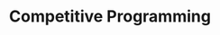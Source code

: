 ---
title: "Competitive Programming"
layout: tags-with-category-filter
category_filter: competitive-programming
permalink: /competitive-programming
entries_layout: grid
classes: wide
---